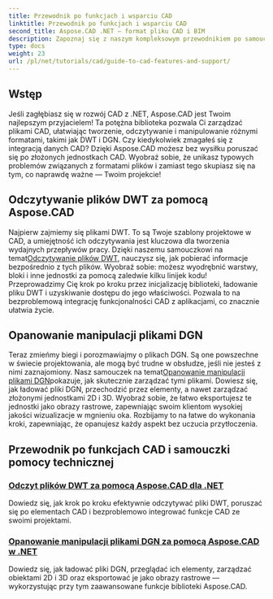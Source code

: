 ```yaml
---
title: Przewodnik po funkcjach i wsparciu CAD
linktitle: Przewodnik po funkcjach i wsparciu CAD
second_title: Aspose.CAD .NET — format pliku CAD i BIM
description: Zapoznaj się z naszym kompleksowym przewodnikiem po samouczkach Aspose.CAD dla platformy .NET, idealnym dla programistów chcących wzbogacić swoje oprogramowanie o funkcje CAD.
type: docs
weight: 23
url: /pl/net/tutorials/cad/guide-to-cad-features-and-support/
---
```

## Wstęp

Jeśli zagłębiasz się w rozwój CAD z .NET, Aspose.CAD jest Twoim najlepszym przyjacielem! Ta potężna biblioteka pozwala Ci zarządzać plikami CAD, ułatwiając tworzenie, odczytywanie i manipulowanie różnymi formatami, takimi jak DWT i DGN. Czy kiedykolwiek zmagałeś się z integracją danych CAD? Dzięki Aspose.CAD możesz bez wysiłku poruszać się po złożonych jednostkach CAD. Wyobraź sobie, że unikasz typowych problemów związanych z formatami plików i zamiast tego skupiasz się na tym, co naprawdę ważne — Twoim projekcie!

## Odczytywanie plików DWT za pomocą Aspose.CAD

Najpierw zajmiemy się plikami DWT. To są Twoje szablony projektowe w CAD, a umiejętność ich odczytywania jest kluczowa dla tworzenia wydajnych przepływów pracy. Dzięki naszemu samouczkowi na temat[Odczytywanie plików DWT](./read-dwt-files/), nauczysz się, jak pobierać informacje bezpośrednio z tych plików. Wyobraź sobie: możesz wyodrębnić warstwy, bloki i inne jednostki za pomocą zaledwie kilku linijek kodu! Przeprowadzimy Cię krok po kroku przez inicjalizację biblioteki, ładowanie pliku DWT i uzyskiwanie dostępu do jego właściwości. Pozwala to na bezproblemową integrację funkcjonalności CAD z aplikacjami, co znacznie ułatwia życie.

## Opanowanie manipulacji plikami DGN

 Teraz zmieńmy biegi i porozmawiajmy o plikach DGN. Są one powszechne w świecie projektowania, ale mogą być trudne w obsłudze, jeśli nie jesteś z nimi zaznajomiony. Nasz samouczek na temat[Opanowanie manipulacji plikami DGN](./mastering-dgn-file-manipulation/)pokazuje, jak skutecznie zarządzać tymi plikami. Dowiesz się, jak ładować pliki DGN, przechodzić przez elementy, a nawet zarządzać złożonymi jednostkami 2D i 3D. Wyobraź sobie, że łatwo eksportujesz te jednostki jako obrazy rastrowe, zapewniając swoim klientom wysokiej jakości wizualizacje w mgnieniu oka. Rozbijamy to na łatwe do wykonania kroki, zapewniając, że opanujesz każdy aspekt bez uczucia przytłoczenia.

## Przewodnik po funkcjach CAD i samouczki pomocy technicznej
### [Odczyt plików DWT za pomocą Aspose.CAD dla .NET](./read-dwt-files/)
Dowiedz się, jak krok po kroku efektywnie odczytywać pliki DWT, poruszać się po elementach CAD i bezproblemowo integrować funkcje CAD ze swoimi projektami.
### [Opanowanie manipulacji plikami DGN za pomocą Aspose.CAD w .NET](./mastering-dgn-file-manipulation/)
Dowiedz się, jak ładować pliki DGN, przeglądać ich elementy, zarządzać obiektami 2D i 3D oraz eksportować je jako obrazy rastrowe — wykorzystując przy tym zaawansowane funkcje biblioteki Aspose.CAD.
